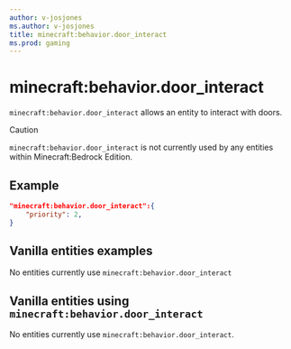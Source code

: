 ```yaml
---
author: v-josjones
ms.author: v-josjones
title: minecraft:behavior.door_interact
ms.prod: gaming
---
```


# minecraft:behavior.door_interact

`minecraft:behavior.door_interact` allows an entity to interact with doors.

> [!CAUTION]
> `minecraft:behavior.door_interact` is not currently used by any entities within Minecraft:Bedrock Edition.

## Example

```json
"minecraft:behavior.door_interact":{
    "priority": 2,
}
```

## Vanilla entities examples

No entities currently use `minecraft:behavior.door_interact`

## Vanilla entities using `minecraft:behavior.door_interact`

No entities currently use `minecraft:behavior.door_interact`.

